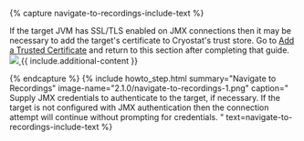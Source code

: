 {% capture navigate-to-recordings-include-text %}
<p>
  If the target JVM has SSL/TLS enabled on JMX connections then it may be
  necessary to add the target's certificate to Cryostat's trust store. Go
  to <a href="{{ site.url }}/get-started#add-a-trusted-certificate">Add a Trusted Certificate</a>
  and return to this section after completing that guide.
  <a href="{{ site.url }}/images/2.1.0/navigate-to-recordings-2.png" target="_blank">
    <img src="{{ site.url }}/images/2.1.0/navigate-to-recordings-2.png">
  </a>
  {{ include.additional-content }}
</p>
{% endcapture %}
{% include howto_step.html
  summary="Navigate to Recordings"
  image-name="2.1.0/navigate-to-recordings-1.png"
  caption="
    Supply JMX credentials to authenticate to the target, if necessary. If
    the target is not configured with JMX authentication then the
    connection attempt will continue without prompting for credentials.
  "
  text=navigate-to-recordings-include-text
%}
